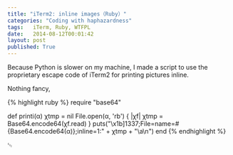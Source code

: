 ```yaml
---
title: "iTerm2: inline images（Ruby）"
categories: "Coding with haphazardness"
tags:   iTerm, Ruby, WTFPL
date:   2014-08-12T00:01:42
layout: post
published: True
---
```


Because Python is slower on my machine, I made a script to use the proprietary escape code of iTerm2 for printing pictures inline.

Nothing fancy, 

{% highlight ruby %}
require "base64"

def printi(α)
    χtmp = nil
    File.open(α, 'rb') { |χf|
        χtmp = Base64.encode64(χf.read)
    }
    puts("\x1b]1337;File=name=#{Base64.encode64(α)};inline=1:" + χtmp + "\a\n")
end
{% endhighlight %} 

␄
